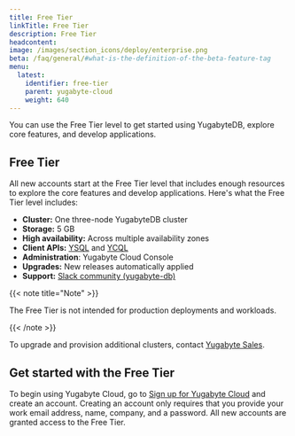 ```yaml
---
title: Free Tier
linkTitle: Free Tier
description: Free Tier
headcontent:
image: /images/section_icons/deploy/enterprise.png
beta: /faq/general/#what-is-the-definition-of-the-beta-feature-tag
menu:
  latest:
    identifier: free-tier
    parent: yugabyte-cloud
    weight: 640
---
```


You can use the Free Tier level to get started using YugabyteDB, explore core features, and develop applications.

## Free Tier

All new accounts start at the Free Tier level that includes enough resources to explore the core features and develop applications. Here's what the Free Tier level includes:

- **Cluster:** One three-node YugabyteDB cluster
- **Storage:** 5 GB
- **High availability:** Across multiple availability zones
- **Client APIs:** [YSQL](../../../api/ysql) and [YCQL](../../../api/ycql)
- **Administration**: Yugabyte Cloud Console
- **Upgrades:** New releases automatically applied
- **Support:** [Slack community (yugabyte-db)](https://yugabyte-db.slack.com)

{{< note title="Note" >}}

The Free Tier is not intended for production deployments and workloads.

{{< /note >}}

To upgrade and provision additional clusters, contact [Yugabyte Sales](https://www.yugabyte.com/contact-sales/).

## Get started with the Free Tier

To begin using Yugabyte Cloud, go to [Sign up for Yugabyte Cloud](https://cloud.yugabyte.com/register) and create an account. Creating an account only requires that you provide your work email address, name, company, and a password. All new accounts are granted access to the Free Tier.
